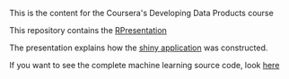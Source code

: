 
This is the content for the Coursera's Developing Data Products course

This repository contains the [RPresentation](http://htmlpreview.github.com/?https://github.com/pschnett/DataProducts/blob/master/flightDelayPredictionApp.html) 

The presentation explains how the [shiny application](https://pschnett.shinyapps.io/shiny/) was constructed.

If you want to see the complete machine learning source code, look [here](FlightDelayRedictionModel.R)